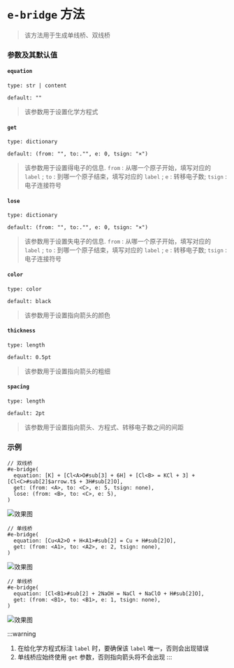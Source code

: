 # `e-bridge` 方法

>该方法用于生成单线桥、双线桥

### 参数及其默认值

#### `equation`

`type: str | content`

`default: ""`

>该参数用于设置化学方程式

#### `get`

`type: dictionary`

`default: (from: "", to:."", e: 0, tsign: "×")`

>该参数用于设置得电子的信息. `from` : 从哪一个原子开始，填写对应的 `label` ; `to` : 到哪一个原子结束，填写对应的 `label` ; `e` : 转移电子数; `tsign` : 电子连接符号

#### `lose`

`type: dictionary`

`default: (from: "", to:."", e: 0, tsign: "×")`

>该参数用于设置失电子的信息. `from` : 从哪一个原子开始，填写对应的 `label` ;  `to` : 到哪一个原子结束，填写对应的 `label` ; `e` : 转移电子数; `tsign` : 电子连接符号

#### `color`

`type: color`

`default: black`

>该参数用于设置指向箭头的颜色

#### `thickness`

`type: length`

`default: 0.5pt`

>该参数用于设置指向箭头的粗细

#### `spacing`

`type: length`

`default: 2pt`

>该参数用于设置指向箭头、方程式、转移电子数之间的间距

### 示例


```typst
// 双线桥
#e-bridge(
  equation: [K] + [Cl<A>O#sub[3] + 6H] + [Cl<B> = KCl + 3] + [Cl<C>#sub[2]$arrow.t$ + 3H#sub[2]O],
  get: (from: <A>, to: <C>, e: 5, tsign: none),
  lose: (from: <B>, to: <C>, e: 5),
)
```
![效果图](/1.png)


```typst
// 单线桥
#e-bridge(
  equation: [Cu<A2>O + H<A1>#sub[2] = Cu + H#sub[2]O],
  get: (from: <A1>, to: <A2>, e: 2, tsign: none),
)
```
![效果图](/2.png)

```typst
// 单线桥
#e-bridge(
  equation: [Cl<B1>#sub[2] + 2NaOH = NaCl + NaClO + H#sub[2]O],
  get: (from: <B1>, to: <B1>, e: 1, tsign: none),
)
```
![效果图](/3.png)

:::warning
1. 在给化学方程式标注 `label` 时，要确保该 `label` 唯一，否则会出现错误
2. 单线桥应始终使用 `get` 参数，否则指向箭头将不会出现
:::